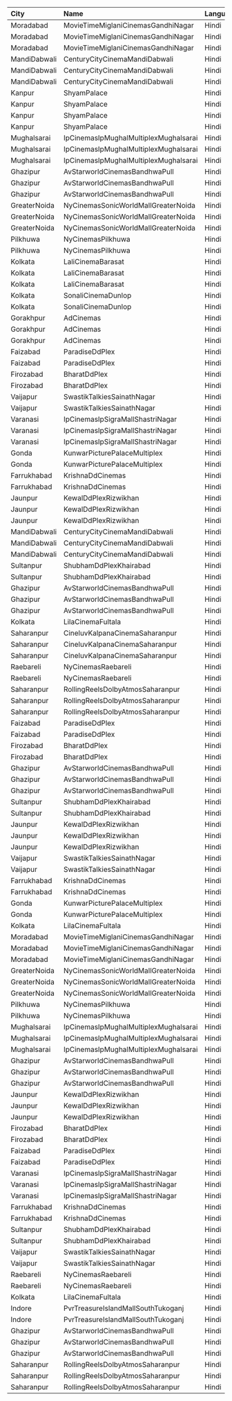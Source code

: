 | City         | Name                                  | Language |  Time | Type           | Price | Capacity | Booked |
| :----------- | :------------------------------------ | :------- | ----: | :------------- | ----: | -------: | -----: |
| Moradabad    | MovieTimeMiglaniCinemasGandhiNagar    | Hindi    | 10:00 | Platinum       |  299₹ |        5 |      0 |
| Moradabad    | MovieTimeMiglaniCinemasGandhiNagar    | Hindi    | 10:00 | Gold           |  149₹ |       97 |      4 |
| Moradabad    | MovieTimeMiglaniCinemasGandhiNagar    | Hindi    | 10:00 | Silver         |  149₹ |       51 |      0 |
| MandiDabwali | CenturyCityCinemaMandiDabwali         | Hindi    | 10:00 | Platinum       |  230₹ |        9 |      0 |
| MandiDabwali | CenturyCityCinemaMandiDabwali         | Hindi    | 10:00 | Gold           |  120₹ |       41 |      0 |
| MandiDabwali | CenturyCityCinemaMandiDabwali         | Hindi    | 10:00 | Silver         |  120₹ |       57 |      0 |
| Kanpur       | ShyamPalace                           | Hindi    | 10:15 | Balcony        |   90₹ |      196 |    140 |
| Kanpur       | ShyamPalace                           | Hindi    | 10:15 | Gold           |   70₹ |      196 |    140 |
| Kanpur       | ShyamPalace                           | Hindi    | 10:15 | Family         |   50₹ |      240 |      0 |
| Kanpur       | ShyamPalace                           | Hindi    | 10:15 | ClassFirst     |   40₹ |      192 |    192 |
| Mughalsarai  | IpCinemasIpMughalMultiplexMughalsarai | Hindi    | 11:00 | Silver         |  100₹ |       66 |      0 |
| Mughalsarai  | IpCinemasIpMughalMultiplexMughalsarai | Hindi    | 11:00 | Gold           |  150₹ |      115 |      0 |
| Mughalsarai  | IpCinemasIpMughalMultiplexMughalsarai | Hindi    | 11:00 | Diamond        |  200₹ |        6 |      0 |
| Ghazipur     | AvStarworldCinemasBandhwaPull         | Hindi    | 11:00 | Diamond        |  200₹ |       38 |     20 |
| Ghazipur     | AvStarworldCinemasBandhwaPull         | Hindi    | 11:00 | Gold           |  170₹ |       67 |     42 |
| Ghazipur     | AvStarworldCinemasBandhwaPull         | Hindi    | 11:00 | Silver         |  150₹ |      130 |     92 |
| GreaterNoida | NyCinemasSonicWorldMallGreaterNoida   | Hindi    | 11:00 | Eb             |  130₹ |       10 |      0 |
| GreaterNoida | NyCinemasSonicWorldMallGreaterNoida   | Hindi    | 11:00 | Ex             |   90₹ |       24 |      0 |
| GreaterNoida | NyCinemasSonicWorldMallGreaterNoida   | Hindi    | 11:00 | Pr             |  110₹ |      108 |      0 |
| Pilkhuwa     | NyCinemasPilkhuwa                     | Hindi    | 11:00 | Gl             |   90₹ |       26 |      0 |
| Pilkhuwa     | NyCinemasPilkhuwa                     | Hindi    | 11:00 | Pl             |  110₹ |       52 |      0 |
| Kolkata      | LaliCinemaBarasat                     | Hindi    | 11:30 | DressCircle    |  100₹ |       22 |     16 |
| Kolkata      | LaliCinemaBarasat                     | Hindi    | 11:30 | Balcony        |   70₹ |      169 |    142 |
| Kolkata      | LaliCinemaBarasat                     | Hindi    | 11:30 | RearStall      |   50₹ |      270 |    216 |
| Kolkata      | SonaliCinemaDunlop                    | Hindi    | 11:30 | DressCircle    |  110₹ |      290 |    255 |
| Kolkata      | SonaliCinemaDunlop                    | Hindi    | 11:30 | RearStall      |   70₹ |      936 |    919 |
| Gorakhpur    | AdCinemas                             | Hindi    | 12:00 | Platinum       |  110₹ |       32 |      0 |
| Gorakhpur    | AdCinemas                             | Hindi    | 12:00 | Diamond        |  110₹ |       11 |      0 |
| Gorakhpur    | AdCinemas                             | Hindi    | 12:00 | Gold           |  110₹ |       10 |      0 |
| Faizabad     | ParadiseDdPlex                        | Hindi    | 12:00 | Diamond        |   99₹ |      100 |      0 |
| Faizabad     | ParadiseDdPlex                        | Hindi    | 12:00 | Gold           |   99₹ |      100 |      0 |
| Firozabad    | BharatDdPlex                          | Hindi    | 12:15 | Diamond        |   99₹ |      100 |      0 |
| Firozabad    | BharatDdPlex                          | Hindi    | 12:15 | Gold           |   99₹ |      100 |      0 |
| Vaijapur     | SwastikTalkiesSainathNagar            | Hindi    | 12:15 | FamilyClass    |   90₹ |       20 |      0 |
| Vaijapur     | SwastikTalkiesSainathNagar            | Hindi    | 12:15 | GoldClass      |   70₹ |      240 |      0 |
| Varanasi     | IpCinemasIpSigraMallShastriNagar      | Hindi    | 12:30 | Platinum       |  550₹ |       18 |      9 |
| Varanasi     | IpCinemasIpSigraMallShastriNagar      | Hindi    | 12:30 | Gold           |  260₹ |      294 |    147 |
| Varanasi     | IpCinemasIpSigraMallShastriNagar      | Hindi    | 12:30 | Silver         |  210₹ |      116 |     58 |
| Gonda        | KunwarPicturePalaceMultiplex          | Hindi    | 12:30 | Diamond        |  200₹ |      100 |      0 |
| Gonda        | KunwarPicturePalaceMultiplex          | Hindi    | 12:30 | Gold           |  160₹ |      100 |      0 |
| Farrukhabad  | KrishnaDdCinemas                      | Hindi    | 12:30 | Diamond        |  200₹ |      100 |      0 |
| Farrukhabad  | KrishnaDdCinemas                      | Hindi    | 12:30 | Gold           |  150₹ |      100 |      0 |
| Jaunpur      | KewalDdPlexRizwikhan                  | Hindi    | 12:30 | Diamond        |   99₹ |      100 |      0 |
| Jaunpur      | KewalDdPlexRizwikhan                  | Hindi    | 12:30 | Gold           |   99₹ |      100 |      0 |
| Jaunpur      | KewalDdPlexRizwikhan                  | Hindi    | 12:30 | Platinum       |   99₹ |      100 |      0 |
| MandiDabwali | CenturyCityCinemaMandiDabwali         | Hindi    | 12:30 | Platinum       |  230₹ |        9 |      0 |
| MandiDabwali | CenturyCityCinemaMandiDabwali         | Hindi    | 12:30 | Gold           |  120₹ |       39 |      0 |
| MandiDabwali | CenturyCityCinemaMandiDabwali         | Hindi    | 12:30 | Silver         |  120₹ |       54 |      0 |
| Sultanpur    | ShubhamDdPlexKhairabad                | Hindi    | 12:30 | Diamond        |   99₹ |      100 |      0 |
| Sultanpur    | ShubhamDdPlexKhairabad                | Hindi    | 12:30 | Gold           |   99₹ |      100 |      0 |
| Ghazipur     | AvStarworldCinemasBandhwaPull         | Hindi    | 13:00 | Diamond        |  200₹ |       38 |     20 |
| Ghazipur     | AvStarworldCinemasBandhwaPull         | Hindi    | 13:00 | Gold           |  170₹ |       67 |     42 |
| Ghazipur     | AvStarworldCinemasBandhwaPull         | Hindi    | 13:00 | Silver         |  150₹ |      130 |     92 |
| Kolkata      | LilaCinemaFultala                     | Hindi    | 13:00 | Balcony        |   60₹ |       28 |      0 |
| Saharanpur   | CineluvKalpanaCinemaSaharanpur        | Hindi    | 13:15 | Platinum       |  200₹ |       30 |      0 |
| Saharanpur   | CineluvKalpanaCinemaSaharanpur        | Hindi    | 13:15 | Silver         |  100₹ |       30 |      0 |
| Saharanpur   | CineluvKalpanaCinemaSaharanpur        | Hindi    | 13:15 | Gold           |  100₹ |       30 |      0 |
| Raebareli    | NyCinemasRaebareli                    | Hindi    | 13:20 | Dm             |  150₹ |       91 |      0 |
| Raebareli    | NyCinemasRaebareli                    | Hindi    | 13:20 | Gl             |  100₹ |      156 |      0 |
| Saharanpur   | RollingReelsDolbyAtmosSaharanpur      | Hindi    | 13:50 | GoldClass      |  200₹ |       24 |     17 |
| Saharanpur   | RollingReelsDolbyAtmosSaharanpur      | Hindi    | 13:50 | ExecutiveClass |  100₹ |      171 |    125 |
| Saharanpur   | RollingReelsDolbyAtmosSaharanpur      | Hindi    | 13:50 | ClassicClasss  |  100₹ |       81 |     41 |
| Faizabad     | ParadiseDdPlex                        | Hindi    | 15:00 | Diamond        |   99₹ |      100 |      0 |
| Faizabad     | ParadiseDdPlex                        | Hindi    | 15:00 | Gold           |   99₹ |      100 |      0 |
| Firozabad    | BharatDdPlex                          | Hindi    | 15:00 | Diamond        |   99₹ |      100 |      0 |
| Firozabad    | BharatDdPlex                          | Hindi    | 15:00 | Gold           |   99₹ |      100 |      0 |
| Ghazipur     | AvStarworldCinemasBandhwaPull         | Hindi    | 15:00 | Diamond        |  200₹ |       38 |     20 |
| Ghazipur     | AvStarworldCinemasBandhwaPull         | Hindi    | 15:00 | Gold           |  170₹ |       67 |     42 |
| Ghazipur     | AvStarworldCinemasBandhwaPull         | Hindi    | 15:00 | Silver         |  150₹ |      130 |     92 |
| Sultanpur    | ShubhamDdPlexKhairabad                | Hindi    | 15:00 | Diamond        |   99₹ |      100 |      0 |
| Sultanpur    | ShubhamDdPlexKhairabad                | Hindi    | 15:00 | Gold           |   99₹ |      100 |      0 |
| Jaunpur      | KewalDdPlexRizwikhan                  | Hindi    | 15:05 | Diamond        |   99₹ |      100 |      0 |
| Jaunpur      | KewalDdPlexRizwikhan                  | Hindi    | 15:05 | Gold           |   99₹ |      100 |      0 |
| Jaunpur      | KewalDdPlexRizwikhan                  | Hindi    | 15:05 | Platinum       |   99₹ |      100 |      0 |
| Vaijapur     | SwastikTalkiesSainathNagar            | Hindi    | 15:15 | FamilyClass    |   90₹ |       20 |      0 |
| Vaijapur     | SwastikTalkiesSainathNagar            | Hindi    | 15:15 | GoldClass      |   70₹ |      240 |      0 |
| Farrukhabad  | KrishnaDdCinemas                      | Hindi    | 15:30 | Diamond        |  200₹ |      100 |      0 |
| Farrukhabad  | KrishnaDdCinemas                      | Hindi    | 15:30 | Gold           |  150₹ |      100 |      0 |
| Gonda        | KunwarPicturePalaceMultiplex          | Hindi    | 15:30 | Diamond        |  200₹ |      100 |      0 |
| Gonda        | KunwarPicturePalaceMultiplex          | Hindi    | 15:30 | Gold           |  160₹ |      100 |      0 |
| Kolkata      | LilaCinemaFultala                     | Hindi    | 16:00 | Balcony        |   60₹ |       28 |      0 |
| Moradabad    | MovieTimeMiglaniCinemasGandhiNagar    | Hindi    | 16:15 | Platinum       |  299₹ |        5 |      0 |
| Moradabad    | MovieTimeMiglaniCinemasGandhiNagar    | Hindi    | 16:15 | Gold           |  149₹ |       58 |      0 |
| Moradabad    | MovieTimeMiglaniCinemasGandhiNagar    | Hindi    | 16:15 | Silver         |  149₹ |       56 |      0 |
| GreaterNoida | NyCinemasSonicWorldMallGreaterNoida   | Hindi    | 16:20 | Eb             |  150₹ |       10 |      0 |
| GreaterNoida | NyCinemasSonicWorldMallGreaterNoida   | Hindi    | 16:20 | Ex             |  110₹ |       24 |      0 |
| GreaterNoida | NyCinemasSonicWorldMallGreaterNoida   | Hindi    | 16:20 | Pr             |  130₹ |      108 |      0 |
| Pilkhuwa     | NyCinemasPilkhuwa                     | Hindi    | 16:20 | Gl             |  130₹ |       26 |      0 |
| Pilkhuwa     | NyCinemasPilkhuwa                     | Hindi    | 16:20 | Pl             |  160₹ |       52 |      0 |
| Mughalsarai  | IpCinemasIpMughalMultiplexMughalsarai | Hindi    | 16:25 | Silver         |  100₹ |       66 |      0 |
| Mughalsarai  | IpCinemasIpMughalMultiplexMughalsarai | Hindi    | 16:25 | Gold           |  150₹ |      115 |      0 |
| Mughalsarai  | IpCinemasIpMughalMultiplexMughalsarai | Hindi    | 16:25 | Diamond        |  200₹ |        6 |      0 |
| Ghazipur     | AvStarworldCinemasBandhwaPull         | Hindi    | 17:00 | Diamond        |  200₹ |       38 |     20 |
| Ghazipur     | AvStarworldCinemasBandhwaPull         | Hindi    | 17:00 | Gold           |  170₹ |       67 |     42 |
| Ghazipur     | AvStarworldCinemasBandhwaPull         | Hindi    | 17:00 | Silver         |  150₹ |      130 |     92 |
| Jaunpur      | KewalDdPlexRizwikhan                  | Hindi    | 18:00 | Diamond        |   99₹ |      100 |      0 |
| Jaunpur      | KewalDdPlexRizwikhan                  | Hindi    | 18:00 | Gold           |   99₹ |      100 |      0 |
| Jaunpur      | KewalDdPlexRizwikhan                  | Hindi    | 18:00 | Platinum       |   99₹ |      100 |      0 |
| Firozabad    | BharatDdPlex                          | Hindi    | 18:00 | Diamond        |   99₹ |      100 |      0 |
| Firozabad    | BharatDdPlex                          | Hindi    | 18:00 | Gold           |   99₹ |      100 |      0 |
| Faizabad     | ParadiseDdPlex                        | Hindi    | 18:00 | Diamond        |   99₹ |      100 |      0 |
| Faizabad     | ParadiseDdPlex                        | Hindi    | 18:00 | Gold           |   99₹ |      100 |      0 |
| Varanasi     | IpCinemasIpSigraMallShastriNagar      | Hindi    | 18:15 | Gold           |  260₹ |      294 |    147 |
| Varanasi     | IpCinemasIpSigraMallShastriNagar      | Hindi    | 18:15 | Silver         |  210₹ |      116 |     58 |
| Varanasi     | IpCinemasIpSigraMallShastriNagar      | Hindi    | 18:15 | Platinum       |  550₹ |       18 |      9 |
| Farrukhabad  | KrishnaDdCinemas                      | Hindi    | 18:15 | Diamond        |  200₹ |      100 |      0 |
| Farrukhabad  | KrishnaDdCinemas                      | Hindi    | 18:15 | Gold           |  150₹ |      100 |      0 |
| Sultanpur    | ShubhamDdPlexKhairabad                | Hindi    | 18:15 | Diamond        |   99₹ |      100 |      0 |
| Sultanpur    | ShubhamDdPlexKhairabad                | Hindi    | 18:15 | Gold           |   99₹ |      100 |      0 |
| Vaijapur     | SwastikTalkiesSainathNagar            | Hindi    | 18:15 | FamilyClass    |   90₹ |       20 |      0 |
| Vaijapur     | SwastikTalkiesSainathNagar            | Hindi    | 18:15 | GoldClass      |   70₹ |      240 |      0 |
| Raebareli    | NyCinemasRaebareli                    | Hindi    | 18:40 | Dm             |  150₹ |       91 |      0 |
| Raebareli    | NyCinemasRaebareli                    | Hindi    | 18:40 | Gl             |  100₹ |      156 |      0 |
| Kolkata      | LilaCinemaFultala                     | Hindi    | 18:45 | Balcony        |   60₹ |       28 |      0 |
| Indore       | PvrTreasureIslandMallSouthTukoganj    | Hindi    | 18:50 | Prime          |  170₹ |      110 |     25 |
| Indore       | PvrTreasureIslandMallSouthTukoganj    | Hindi    | 18:50 | Classic        |  170₹ |       38 |      0 |
| Ghazipur     | AvStarworldCinemasBandhwaPull         | Hindi    | 19:00 | Diamond        |  200₹ |       38 |     20 |
| Ghazipur     | AvStarworldCinemasBandhwaPull         | Hindi    | 19:00 | Gold           |  170₹ |       67 |     42 |
| Ghazipur     | AvStarworldCinemasBandhwaPull         | Hindi    | 19:00 | Silver         |  150₹ |      130 |     92 |
| Saharanpur   | RollingReelsDolbyAtmosSaharanpur      | Hindi    | 19:00 | GoldClass      |  200₹ |       24 |     17 |
| Saharanpur   | RollingReelsDolbyAtmosSaharanpur      | Hindi    | 19:00 | ExecutiveClass |  100₹ |      195 |    138 |
| Saharanpur   | RollingReelsDolbyAtmosSaharanpur      | Hindi    | 19:00 | ClassicClasss  |  100₹ |       81 |     41 |